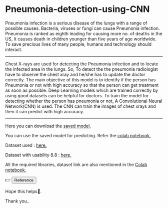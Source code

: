 # Pneumonia-detection-using-CNN

Pneumonia infection is a serious disease of the lungs with a range of possible causes. Bacteria, viruses or fungi can cause Pneumonia infection. Pneumonia is ranked as eighth leading for causing more no. of deaths in the US, It causes death in children younger than five years of age worldwide. To save precious lives of many people, humans and technology should interact.

---

Chest X-rays are used for detecting the Pneumonia infection and to locate the infected area in the lungs. So, To detect the the pneumonia radiologist have to observe the chest xray and he/she has to update the doctor correctly. The main objective of this model is to identify if the person has Pneumonia or not with high accuracy so that the person can get treatment as soon as possible. Deep Learning models which are trained correctly by using good datasets can be helpful for doctors. To train the model for detecting whether the person has pneumonia or not, A Convolutional Neural Network(CNN) is used. The CNN can train the images of chest xrays and then it can predict with high accuracy.

---

Here you can download the [saved model.](https://github.com/Yashwanth-23/Pneumonia-detection-using-CNN/raw/main/trained.h5) 

You can use the saved model for predicting. Refer the [colab notebook.](https://colab.research.google.com/drive/1fmcryIWDjmUZKOm04yMIbxgph5SQFdF0#scrollTo=6sL6nUMvqBWQ)

Dataset used : [here.](https://www.kaggle.com/paultimothymooney/chest-xray-pneumonia)

Dataset with usability 8.8 : [here.](https://www.kaggle.com/paulti/chest-xray-images)

All the required libraries, dataset link are also mentioned in the [Colab notebook.](https://colab.research.google.com/drive/1fmcryIWDjmUZKOm04yMIbxgph5SQFdF0#scrollTo=qsUBmg6OqfCF)

👉 [<button>Reference</button>](https://link.springer.com/article/10.1007/s12652-021-03075-2)

Hope this helps🙂.

Thank you..
